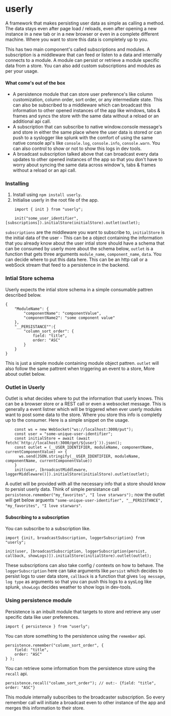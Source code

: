 # userly

A framework that makes persisting user data as simple as calling a method. The data stays even after page load / reloads, even after opening a new instance in a new tab or in a new browser or even in a complete different machine. Where you want to store this data is completely up to you.

This has two main component's called subscriptions and modules. A subscription is a middleware that can feed or listen to a data and internally connects to a module. A module can persist or retrieve a module specific data from a store. You can also add custom subscriptions and modules as per your usage.

#### What come's out of the box

- A persistence module that can store user preference's like column customization, column order, sort order, or any intermediate state. This can also be subscribed to a middleware which can broadcast this information to other opened instances of the app like windows, tabs & frames and syncs the store with the same data without a reload or an additional api call.
- A subscription that can subscribe to native window.console message's and store in either the same place where the user data is stored or can push to a syslogger like splunk with the comfort of using the same native console api's like `console.log`, `console.info`, `console.warn`. You can also control to show or not to show this logs in dev tools.
- A broadcast subscription talked above that can broadcast every data updates to other opened instances of the app so that you don't have to worry about syncing the same data across window's, tabs & frames without a reload or an api call.

### Installing

1. Install using `npm install userly`.
2. Initialise userly in the root file of the app.

```
    import { init } from "userly";

    init("some_user_identifier", [subscriptions]).initialStore(initialStore).outlet(outlet);
```

`subscriptions` are the middleware you want to subscribe to, `initialStore` is the initial data of the user - This can be a object containing the information that you already know about the user intial store should have a schema that can be consumed by userly more about the schema below, `outlet` is a function that gets three arguments `module_name`, `component_name`, `data`. You can decide where to put this data here. This can be an http call or a webSock stream that feed to a persistence in the backend.

### Intial Store schema 

Userly expects the intial store schema in a simple consumable pattren described below.

```
{
    "ModuleName": {
        "componentName": "componentValue",
        "componentName2": "some component value"
    },
    "__PERSISTANCE"":{
        "column_sort_order": {
            field: "title",
            order: "ASC"
        }
    }
}
```
This is just a simple module containing module object pattren. `outlet` will also follow the same pattrent when triggering an event to a store, More about outlet below.

### Outlet in Userly
Outlet is what decides where to put the information that userly knows. This can be a browser store or a REST call or even a websocket message. This is generally a event listner which will be triggered when ever userly modules want to post some data to the store. Where you store this info is completly up to the consumer. Here is a simple snippet on the usage.

```
    const ws = new WebSocket("ws://localhost:3000/put");
    const user = "some-unique-user-identifier";
    const initialStore = await (await fetch(`http://localhost:3000/get/${user}`)).json();
    const outlet = (__USER_IDENTIFIER, moduleName, componentName, currentComponentValue) => {
      ws.send(JSON.stringify(__USER_IDENTIFIER, moduleName, componentName, currentComponentValue))
    }
    init(user, [broadcastMiddleware, loggerMiddleware()]).initialStore(initialStore).outlet(outlet);
```
A outlet will be provided with all the necessary info that a store should know to persist userly data. Think of simple persistance call `persistence.remember("my_favorites", "I love starwars");` now the outlet will get below arguents `"some-unique-user-identifier", "__PERSISTANCE", "my_favorites", "I love starwars"`.

#### Subscribing to a subscription

You can subscribe to a subscription like.

```
import {init, broadcastSubscription, loggerSubscription} from "userly";

init(user, [broadcastSubscription, loggerSubscription(persist, callback, showLogs)]).initialStore(initialStore).outlet(outlet);
```

These subscriptions can also take config / contexts on how to behave. The `loggerSubscription` here can take arguments like `persist` which decides to persist logs to user data store, `callback` is a function that gives `log message`, `log type` as arguments so that you can push this logs to a sysLog like splunk, `showLogs` decides weather to show logs in dev-tools.

### Using persistence module

Persistence is an inbuilt module that targets to store and retrieve any user specific data like user preferences.

```
import { persistence } from "userly";
```

You can store something to the persistence using the `remember` api.

```
persistence.remember("column_sort_order", {
    field: "title",
    order: "ASC"
} );
```

You can retrieve some information from the persistence store using the `recall` api.

```
persistence.recall("column_sort_order"); // out:- {field: "title", order: "ASC"}
```

This module internally subscribes to the broadcaster subscription. So every remember call will initiate a broadcast even to other instance of the app and merges this information to their store.